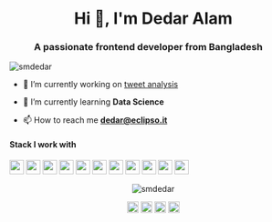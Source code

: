 <h1 align="center">Hi 👋, I'm Dedar Alam</h1>
<h3 align="center">A passionate frontend developer from Bangladesh <img src="https://image.flaticon.com/icons/svg/323/323299.svg" width="14"/></h3>
<p align="left"> <img src="https://komarev.com/ghpvc/?username=smdedar" alt="smdedar" /> </p>

- 🔭 I’m currently working on [tweet analysis ](https://github.com/devded/NLP-Thesis)

- 🌱 I’m currently learning **Data Science**

- 📫 How to reach me **dedar@eclipso.it**

<h4>Stack I work with</h4>
<p align="left">
<img src="https://img.shields.io/badge/python-3776AB.svg?&style=for-the-badge&logo=python&logoColor=white" height="25"/>
<img src="https://img.shields.io/badge/php-8892BF.svg?&style=for-the-badge&logo=php&logoColor=white" height="25"/>
<img src="https://img.shields.io/badge/javascript-F7DF1E.svg?&style=for-the-badge&logo=javascript&logoColor=white" height="25"/>
<img src="https://img.shields.io/badge/firebase-FFCA28.svg?&style=for-the-badge&logo=firebase&logoColor=white" height="25"/>
<img src="https://img.shields.io/badge/mysql-4479A1.svg?&style=for-the-badge&logo=mysql&logoColor=white" height="25"/>
<img src="https://img.shields.io/badge/xampp-FB7A24.svg?&style=for-the-badge&logo=xampp&logoColor=white" height="25"/>
<img src="https://img.shields.io/badge/jupyter-F3631D.svg?&style=for-the-badge&logo=jupyter&logoColor=white" height="25"/>
<img src="https://img.shields.io/badge/anaconda-42B029.svg?&style=for-the-badge&logo=anaconda&logoColor=white" height="25"/>
<img src="https://img.shields.io/badge/VS%20Code-007ACC.svg?&style=for-the-badge&logo=visual-studio-code&logoColor=white" height="25"/>
<img src="https://img.shields.io/badge/opera-FF1B2D.svg?&style=for-the-badge&logo=opera&logoColor=white" height="25"/>
<img src="https://img.shields.io/badge/sublime-FF9800.svg?&style=for-the-badge&logo=sublime-text&logoColor=white" height="25"/>
</p>

<p align="center"> <img src="https://github-readme-stats.vercel.app/api?username=smdedar&show_icons=true" alt="smdedar" /> </p>

<p align="center">
<a href="https://twitter.com/thededar" target="blank"><img align="center" src="https://cdn.jsdelivr.net/npm/simple-icons@3.0.1/icons/twitter.svg" alt="thededar" height="20" width="20" /></a>
<a href="https://linkedin.com/in/smdedar" target="blank"><img align="center" src="https://cdn.jsdelivr.net/npm/simple-icons@3.0.1/icons/linkedin.svg" alt="smdedar" height="20" width="20" /></a>
<a href="https://fb.com/thededar" target="blank"><img align="center" src="https://cdn.jsdelivr.net/npm/simple-icons@3.0.1/icons/facebook.svg" alt="thededar" height="20" width="20" /></a>
<a href="https://instagram.com/smdedar" target="blank"><img align="center" src="https://cdn.jsdelivr.net/npm/simple-icons@3.0.1/icons/instagram.svg" alt="smdedar" height="20" width="20" /></a>
</p>